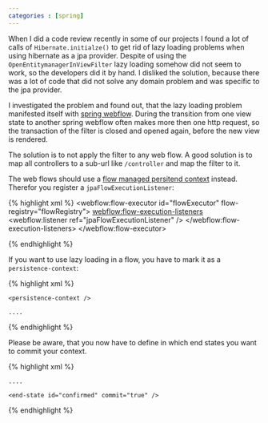 ```yaml
---
categories : [spring]
---
```

When I did a code review recently in some of our projects I found a lot of calls of `Hibernate.initialze()` to get rid of lazy loading problems when using hibernate as a jpa provider. Despite of using the `OpenEntitymanagerInViewFilter` lazy loading somehow did not seem to work, so the developers did it by hand. I disliked the solution, because there was a lot of code that did not solve any domain problem and was specific to the jpa provider.

I investigated the problem and found out, that the lazy loading problem manifested itself with [spring webflow](http://projects.spring.io/spring-webflow/). During the transition from one view state to another spring webflow often makes more then one http request, so the transaction of the filter is closed and opened again, before the new view is rendered.

The solution is to not apply the filter to any web flow. A good solution is to map all controllers to a sub-url like `/controller` and map the filter to it.

The web flows should use a [flow managed persitend context](http://docs.spring.io/spring-webflow/docs/2.3.3.RELEASE/reference/html/flow-managed-persistence.html) instead. Therefor you register a `jpaFlowExecutionListener`:

 {% highlight xml %}
 <webflow:flow-executor id="flowExecutor" flow-registry="flowRegistry">
    <webflow:flow-execution-listeners>
        <webflow:listener ref="jpaFlowExecutionListener" />
    </webflow:flow-execution-listeners>
</webflow:flow-executor>

<bean id="jpaFlowExecutionListener"
      class="org.springframework.webflow.persistence.JpaFlowExecutionListener">
    <constructor-arg ref="entityManagerFactory" />
    <constructor-arg ref="transactionManager" />
</bean>
 {% endhighlight %}

 If you want to use lazy loading in a flow, you have to mark it as a `persistence-context`:

 {% highlight xml %}
 <?xml version="1.0" encoding="UTF-8"?>
<flow xmlns="http://www.springframework.org/schema/webflow"
      xmlns:xsi="http://www.w3.org/2001/XMLSchema-instance"
      xsi:schemaLocation="http://www.springframework.org/schema/webflow
                          http://www.springframework.org/schema/webflow/spring-webflow-2.0.xsd">

    <persistence-context />

    ....

</flow>
 {% endhighlight %}

Please be aware, that you now have to define in which end states you want to commit your context.

{% highlight xml %}
<?xml version="1.0" encoding="UTF-8"?>
<flow xmlns="http://www.springframework.org/schema/webflow"
     xmlns:xsi="http://www.w3.org/2001/XMLSchema-instance"
     xsi:schemaLocation="http://www.springframework.org/schema/webflow
                         http://www.springframework.org/schema/webflow/spring-webflow-2.0.xsd">

    ....

    <end-state id="confirmed" commit="true" />

</flow>
{% endhighlight %}

